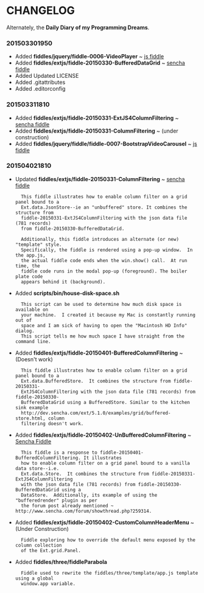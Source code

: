 CHANGELOG
===

Alternately, the **Daily Diary of my Programming Dreams**.

### 201503301950

* Added **fiddles/jquery/fiddle-0006-VideoPlayer** ~ [js fiddle](http://jsfiddle.net/bradyhouse/mszj46cf/)
* Added **fiddles/extjs/fiddle-20150330-BufferedDataGrid** ~ [sencha fiddle](https://fiddle.sencha.com/#fiddle/kh9)
* Added Updated LICENSE
* Added .gitattributes
* Added .editorconfig


### 201503311810

* Added **fiddles/extjs/fiddle-20150331-ExtJS4ColumnFiltering** ~ [sencha fiddle](https://fiddle.sencha.com/#fiddle/kie)
* Added **fiddles/extjs/fiddle-20150331-ColumnFiltering** ~ (under construction)
* Added **fiddles/jquery/fiddle/fiddle-0007-BootstrapVideoCarousel** ~ [js fiddle](http://jsfiddle.net/bradyhouse/86mp2t4q/)


### 201504021810

* Updated **fiddles/extjs/fiddle-20150331-ColumnFiltering** ~ [sencha fiddle](https://fiddle.sencha.com/#fiddle/km0) 

        This fiddle illustrates how to enable column filter on a grid panel bound to a 
        Ext.data.JsonStore--ie an "unbuffered" store. It combines the structure from 
        fiddle-20150331-ExtJS4ColumnFiltering with the json data file (781 records) 
        from fiddle-20150330-BufferedDataGrid.
        
        Additionally, this fiddle introduces an alternate (or new) "template" style.  
        Specifically, the fiddle is rendered using a pop-up window.  In the app.js, 
        the actual fiddle code ends when the win.show() call.  At run time, the 
        fiddle code runs in the modal pop-up (foreground). The boiler plate code 
        appears behind it (background).  
        

* Added **scripts/bin/house-disk-space.sh**  

        This script can be used to determine how much disk space is available on 
        your machine.  I created it because my Mac is constantly running out of 
        space and I am sick of having to open the "Macintosh HD Info" dialog.  
        This script tells me how much space I have straight from the command line.
        

* Added **fiddles/extjs/fiddle-20150401-BufferedColumnFiltering** ~ (Doesn't work)

        This fiddle illustrates how to enable column filter on a grid panel bound to a 
        Ext.data.BufferedStore.  It combines the structure from fiddle-20150331-
        ExtJS4ColumnFiltering with the json data file (781 records) from fiddle-20150330-
        BufferedDataGrid using a BufferedStore. Similar to the kitchen sink example 
        http://dev.sencha.com/ext/5.1.0/examples/grid/buffered-store.html, column 
        filtering doesn't work. 
        

* Added **fiddles/extjs/fiddle-20150402-UnBufferedColumnFiltering** ~ [Sencha Fiddle](https://fiddle.sencha.com/#fiddle/ko5)

        This fiddle is a response to fiddle-20150401-BufferedColumnFiltering. It illustrates 
        how to enable column filter on a grid panel bound to a vanilla data store--i.e. 
        Ext.data.Store.  It combines the structure from fiddle-20150331-ExtJS4ColumnFiltering
        with the json data file (781 records) from fiddle-20150330-BufferedDataGrid using a 
        DataStore.  Additionally, its example of using the "bufferedrender" plugin as per
        the forum post already mentioned ~ http://www.sencha.com/forum/showthread.php?259314.
        

* Added **fiddles/extjs/fiddle-20150402-CustomColumnHeaderMenu** ~ (Under Construction)
        
        Fiddle exploring how to override the default menu exposed by the column collection 
        of the Ext.grid.Panel.


* Added **fiddles/three/fiddleParabola**
        
        Fiddle used to rewrite the fiddles/three/template/app.js template using a global 
        window.app variable.
        